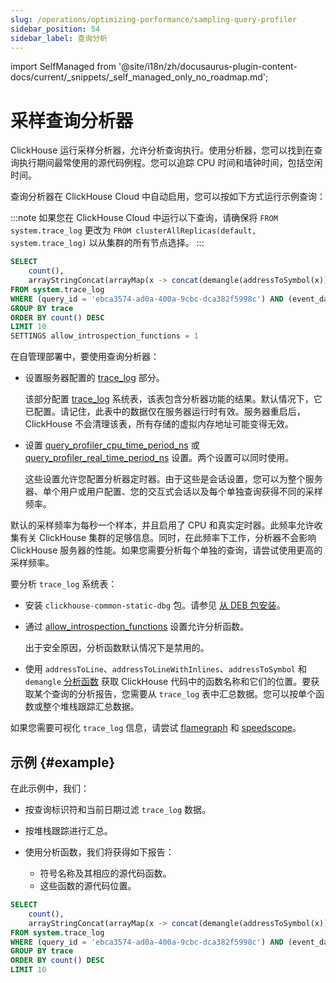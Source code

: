 ```yaml
---
slug: /operations/optimizing-performance/sampling-query-profiler
sidebar_position: 54
sidebar_label: 查询分析
---
```

import SelfManaged from '@site/i18n/zh/docusaurus-plugin-content-docs/current/_snippets/_self_managed_only_no_roadmap.md';


# 采样查询分析器

ClickHouse 运行采样分析器，允许分析查询执行。使用分析器，您可以找到在查询执行期间最常使用的源代码例程。您可以追踪 CPU 时间和墙钟时间，包括空闲时间。

查询分析器在 ClickHouse Cloud 中自动启用，您可以按如下方式运行示例查询：

:::note 如果您在 ClickHouse Cloud 中运行以下查询，请确保将 `FROM system.trace_log` 更改为 `FROM clusterAllReplicas(default, system.trace_log)` 以从集群的所有节点选择。
:::

``` sql
SELECT
    count(),
    arrayStringConcat(arrayMap(x -> concat(demangle(addressToSymbol(x)), '\n    ', addressToLine(x)), trace), '\n') AS sym
FROM system.trace_log
WHERE (query_id = 'ebca3574-ad0a-400a-9cbc-dca382f5998c') AND (event_date = today())
GROUP BY trace
ORDER BY count() DESC
LIMIT 10
SETTINGS allow_introspection_functions = 1
```

在自管理部署中，要使用查询分析器：

- 设置服务器配置的 [trace_log](../../operations/server-configuration-parameters/settings.md#trace_log) 部分。

    该部分配置 [trace_log](/operations/system-tables/trace_log) 系统表，该表包含分析器功能的结果。默认情况下，它已配置。请记住，此表中的数据仅在服务器运行时有效。服务器重启后，ClickHouse 不会清理该表，所有存储的虚拟内存地址可能变得无效。

- 设置 [query_profiler_cpu_time_period_ns](../../operations/settings/settings.md#query_profiler_cpu_time_period_ns) 或 [query_profiler_real_time_period_ns](../../operations/settings/settings.md#query_profiler_real_time_period_ns) 设置。两个设置可以同时使用。

    这些设置允许您配置分析器定时器。由于这些是会话设置，您可以为整个服务器、单个用户或用户配置、您的交互式会话以及每个单独查询获得不同的采样频率。

默认的采样频率为每秒一个样本，并且启用了 CPU 和真实定时器。此频率允许收集有关 ClickHouse 集群的足够信息。同时，在此频率下工作，分析器不会影响 ClickHouse 服务器的性能。如果您需要分析每个单独的查询，请尝试使用更高的采样频率。

要分析 `trace_log` 系统表：

- 安装 `clickhouse-common-static-dbg` 包。请参见 [从 DEB 包安装](../../getting-started/install.md#install-from-deb-packages)。

- 通过 [allow_introspection_functions](../../operations/settings/settings.md#allow_introspection_functions) 设置允许分析函数。

    出于安全原因，分析函数默认情况下是禁用的。

- 使用 `addressToLine`、`addressToLineWithInlines`、`addressToSymbol` 和 `demangle` [分析函数](../../sql-reference/functions/introspection.md) 获取 ClickHouse 代码中的函数名称和它们的位置。要获取某个查询的分析报告，您需要从 `trace_log` 表中汇总数据。您可以按单个函数或整个堆栈跟踪汇总数据。

如果您需要可视化 `trace_log` 信息，请尝试 [flamegraph](/interfaces/third-party/gui#clickhouse-flamegraph) 和 [speedscope](https://github.com/laplab/clickhouse-speedscope)。

## 示例 {#example}

在此示例中，我们：

- 按查询标识符和当前日期过滤 `trace_log` 数据。

- 按堆栈跟踪进行汇总。

- 使用分析函数，我们将获得如下报告：

    - 符号名称及其相应的源代码函数。
    - 这些函数的源代码位置。

<!-- -->

``` sql
SELECT
    count(),
    arrayStringConcat(arrayMap(x -> concat(demangle(addressToSymbol(x)), '\n    ', addressToLine(x)), trace), '\n') AS sym
FROM system.trace_log
WHERE (query_id = 'ebca3574-ad0a-400a-9cbc-dca382f5998c') AND (event_date = today())
GROUP BY trace
ORDER BY count() DESC
LIMIT 10
```
